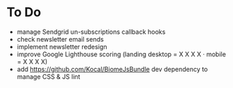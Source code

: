 To Do
=====

 * manage Sendgrid un-subscriptions callback hooks
 * check newsletter email sends
 * implement newsletter redesign
 * improve Google Lighthouse scoring (landing desktop = X X X X · mobile = X X X X)
 * add https://github.com/Kocal/BiomeJsBundle dev dependency to manage CSS & JS lint
